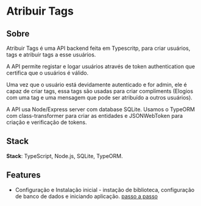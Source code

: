 # Atribuir Tags

## Sobre

Atribuir Tags é uma API backend feita em Typescritp, para criar usuários, tags e atribuir tags a esse usuários. 

A API permite registar e logar usuários através de token authentication que certifica que o usuários é válido.

Uma vez que o usuário está devidamente autenticado e for admin, ele é capaz de criar tags, essa tags são usadas para criar compliments (Elogios com uma tag e uma mensagem que pode ser atribuído a outros usuários).

A API usa Node/Express server com database SQLite. Usamos o TypeORM com class-transformer para criar as entidades e JSONWebToken para criação e verificação de tokens.

## Stack

**Stack**: TypeScript, Node.js, SQLite, TypeORM.

## Features

- Configuração e Instalação inicial - instação de biblioteca, configuração de banco de dados e iniciando aplicação. [passo a passo](passo-passo/configuracao-inicial.md)
